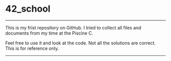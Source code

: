 # 42_school

------------------------------------------

This is my frist repository on GitHub.
I tried to collect all files and documents from my time at the Piscine C.

Feel free to use it and look at the code. Not all the solutions are correct.
This is for reference only.

-------------------------------------------

